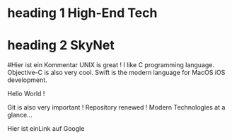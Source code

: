 # heading 1 High-End Tech
# heading 2 SkyNet
#Hier ist ein Kommentar 
UNIX is great !
I like C programming language.
Objective-C is also very cool.
Swift is the modern language for MacOS iOS development.

Hello World !

Git is also very important !
Repository renewed !
Modern Technologies at a glance...

Hier ist einLink auf Google
